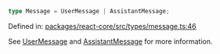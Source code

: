 ```ts
type Message = UserMessage | AssistantMessage;
```

Defined in: [packages/react-core/src/types/message.ts:46](https://github.com/thesysdev/crayon/blob/764dfdfef65ac5751288cdbd014d2017f4c5dc0d/js/packages/react-core/src/types/message.ts#L46)

See [UserMessage](UserMessage.md) and [AssistantMessage](AssistantMessage.md) for more information.
